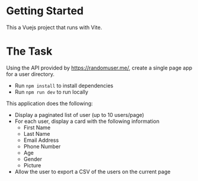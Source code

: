 # Getting Started
This a Vuejs project that runs with Vite.

# The Task
Using the API provided by https://randomuser.me/, create a single page app for a user directory.
  - Run `npm install` to install dependencies
  - Run `npm run dev` to run locally

This application does the following:

- Display a paginated list of user (up to 10 users/page)
- For each user, display a card with the following information
  - First Name
  - Last Name
  - Email Address
  - Phone Number
  - Age
  - Gender
  - Picture
- Allow the user to export a CSV of the users on the current page

